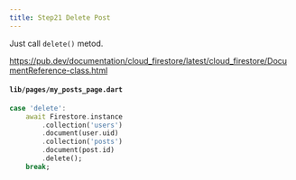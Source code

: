 ```yaml
---
title: Step21 Delete Post
---
```


Just call `delete()` metod.

https://pub.dev/documentation/cloud_firestore/latest/cloud_firestore/DocumentReference-class.html

#### `lib/pages/my_posts_page.dart`
```dart
case 'delete':
	await Firestore.instance
		.collection('users')
		.document(user.uid)
		.collection('posts')
		.document(post.id)
		.delete();
	break;
```

